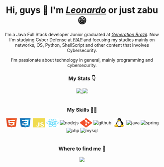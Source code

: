 <div>
  <h1 align="center">Hi, guys 🖖 I'm <a href="https://www.linkedin.com/in/leosouzv/"><i>Leonardo</i></a> or just zabu 😁</h1>
  <p align="center">I'm a Java Full Stack developer Junior graduated at <a href="https://brazil.generation.org/"><i>Generation Brazil</i></a>. Now I'm studying Cyber Defense at <a href="https://www.fiap.com.br/"><i>FIAP</i></a> and focusing my studies mainly on networks, OS, Python, ShellScript and other content that involves Cybersecurity.</p>
  <p align="center">I'm passionate about technology in general, mainly programming and cybersecurity.</p>
</div>

<div align="center">
  <h3 align="center">My Stats 👇</h2>
  <a href="https://github.com/1r4mos">
    <img height="150em" src="https://github-readme-stats.vercel.app/api?username=1r4mos&hide=issues&include_all_commits=1&title_color=CB0E1D&layout=compact&border_color=BD3C46&text_color=BD3C46&icon_color=CB0E1D&show_icons=true&bg_color=DEG,000000,000000,5A0202"/>
    <img height="150em" src="https://github-readme-stats.vercel.app/api/top-langs/?username=1r4mos&hide=css&layout=compact&bg_color=DEG,000000,000000,5A0202&text_color=BD3C46&title_color=CB0E1D&border_color=BD3C46"/>
  </a>
</div>

<div align="center" valign="top"><br>
  <h3 align="center">My Skills 👨‍🎨</h3>
  <img align="center" alt="HTML" height="30" width="40" src="https://raw.githubusercontent.com/devicons/devicon/master/icons/html5/html5-original.svg">
  <img align="center" alt="CSS" height="30" width="40" src="https://raw.githubusercontent.com/devicons/devicon/master/icons/css3/css3-original.svg">
  <img align="center" alt="Js" height="30" width="40" src="https://raw.githubusercontent.com/devicons/devicon/master/icons/javascript/javascript-plain.svg">
  <img align="center" alt="React" height="30" width="40" src="https://raw.githubusercontent.com/devicons/devicon/master/icons/react/react-original.svg">
  <img align="center" alt="nodejs" height="30" width="40" src="https://cdn.worldvectorlogo.com/logos/nodejs-icon.svg">
  <img align="center" alt="git" height="30" width="40" src="https://raw.githubusercontent.com/devicons/devicon/master/icons/git/git-original.svg">
  <img align="center" alt="github" height="35" width="35" src="https://cdn.jsdelivr.net/gh/devicons/devicon/icons/github/github-original.svg">
  <img align="center" alt="linux" height="30" width="40" src="https://raw.githubusercontent.com/devicons/devicon/master/icons/linux/linux-original.svg">
  <img align="center" alt="java" height="30" width="40" src="https://cdn.jsdelivr.net/gh/devicons/devicon/icons/java/java-original.svg" />
  <img align="center" alt="spring" height="30" width="40" src="https://cdn.jsdelivr.net/gh/devicons/devicon/icons/spring/spring-original.svg" />
  <img align="center" alt="php" height="30" width="40" src="https://cdn.jsdelivr.net/gh/devicons/devicon/icons/php/php-original.svg" />
  <img align="center" alt="mysql" height="30" width="40" src="https://cdn.jsdelivr.net/gh/devicons/devicon/icons/mysql/mysql-original.svg" />                    
</div><br>

<div align="center">
  <h3 align="center">Where to find me 📱</h3>
  <a href="https://www.linkedin.com/in/leosouzv/" target="_blank"><img src="https://img.shields.io/badge/-LinkedIn-%230077B5?style=for-the-badge&logo=linkedin&logoColor=white" target="_blank"></a> 

<!---
1r4mos/1r4mos is a ✨ special ✨ repository because its `README.md` (this file) appears on your GitHub profile.
You can click the Preview link to take a look at your changes.
--->

